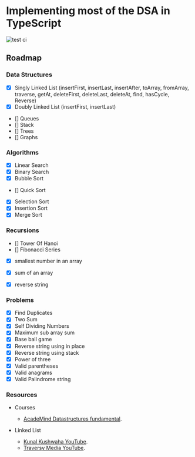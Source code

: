 # Implementing most of the DSA in TypeScript

![test ci](https://github.com/chetannn/dsa-in-typescript/actions/workflows/test.yml/badge.svg)

## Roadmap

### Data Structures

* [x] Singly Linked List (insertFirst, insertLast, insertAfter, toArray, fromArray, traverse, getAt, deleteFirst, deleteLast, deleteAt, find, hasCycle, Reverse)
* [x] Doubly Linked List (insertFirst, insertLast)
* [] Queues
* [] Stack
* [] Trees
* [] Graphs


### Algorithms

* [x] Linear Search
* [x] Binary Search
* [x] Bubble Sort
* [] Quick Sort
* [x] Selection Sort
* [x] Insertion Sort
* [x] Merge Sort

### Recursions

* [] Tower Of Hanoi
* [] Fibonacci Series
* [x] smallest number in an array
* [x] sum of an array
* [x] reverse string


### Problems

* [x] Find Duplicates
* [x] Two Sum
* [x] Self Dividing Numbers
* [x] Maximum sub array sum
* [x] Base ball game
* [x] Reverse string using in place
* [x] Reverse string using stack
* [x] Power of three
* [x] Valid parentheses
* [x] Valid anagrams
* [x] Valid Palindrome string

### Resources

- Courses
    - [AcadeMind Datastructures fundamental](https://pro.academind.com/p/javascript-datastructures-the-fundamentals).

- Linked List
  - [Kunal Kushwaha YouTube](https://www.youtube.com/watch?v=58YbpRDc4yw).
  - [Traversy Media YouTube](https://www.youtube.com/watch?v=58YbpRDc4yw).
